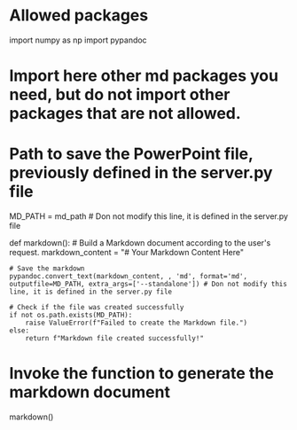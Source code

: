 # Allowed packages
import numpy as np
import pypandoc

# Import here other md packages you need, but do not import other packages that are not allowed.

# Path to save the PowerPoint file, previously defined in the server.py file
MD_PATH = md_path # Don not modify this line, it is defined in the server.py file

def markdown():
    # Build a Markdown document according to the user's request.
    markdown_content = "# Your Markdown Content Here"

    # Save the markdown
    pypandoc.convert_text(markdown_content, , 'md', format='md', outputfile=MD_PATH, extra_args=['--standalone']) # Don not modify this line, it is defined in the server.py file

    # Check if the file was created successfully
    if not os.path.exists(MD_PATH):
        raise ValueError(f"Failed to create the Markdown file.")
    else:
        return f"Markdown file created successfully!"


# Invoke the function to generate the markdown document
markdown()